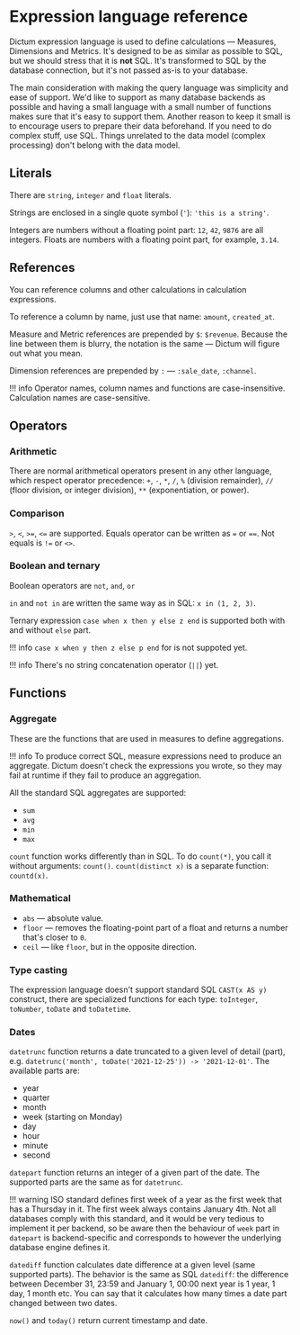 # Expression language reference

Dictum expression language is used to define calculations — Measures, Dimensions and
Metrics. It's designed to be as similar as possible to SQL, but we should stress that it
is __not__ SQL. It's transformed to SQL by the database connection, but it's not passed
as-is to your database.

The main consideration with making the query language was simplicity and ease of support.
We'd like to support as many database backends as possible and having a small language
with a small number of functions makes sure that it's easy to support them. Another
reason to keep it small is to encourage users to prepare their data beforehand. If you
need to do complex stuff, use SQL. Things unrelated to the data model (complex processing)
don't belong with the data model.


## Literals

There are `string`, `integer` and `float` literals.

Strings are enclosed in a single quote symbol (`'`): `'this is a string'`.

Integers are numbers without a floating point part: `12`, `42`, `9876` are all integers.
Floats are numbers with a floating point part, for example, `3.14`.


## References

You can reference columns and other calculations in calculation expressions.

To reference a column by name, just use that name: `amount`, `created_at`.

Measure and Metric references are prepended by `$`: `$revenue`. Because the line between
them is blurry, the notation is the same — Dictum will figure out what you mean.

Dimension references are prepended by `:` — `:sale_date`, `:channel`.

!!! info
    Operator names, column names and functions are case-insensitive. Calculation names
    are case-sensitive.

## Operators



### Arithmetic

There are normal arithmetical operators present in any other language, which respect
operator precedence: `+`, `-`, `*`, `/`, `%` (division remainder),
`//` (floor division, or integer division), `**` (exponentiation, or power).

### Comparison

`>`, `<`, `>=`, `<=` are supported. Equals operator can be written as `=` or `==`. Not
equals is `!=` or `<>`.

### Boolean and ternary

Boolean operators are `not`, `and`, `or`

`in` and `not in` are written the same way as in SQL: `x in (1, 2, 3)`.

Ternary expression `case when x then y else z end` is supported both with and without
`else` part.

!!! info
    `case x when y then z else p end` for is not suppoted yet.

!!! info
    There's no string concatenation operator (`||`) yet.


## Functions

### Aggregate

These are the functions that are used in measures to define aggregations.

!!! info
    To produce correct SQL, measure expressions need to produce an aggregate. Dictum
    doesn't check the expressions you wrote, so they may fail at runtime if they fail to
    produce an aggregation.

All the standard SQL aggregates are supported:

- `sum`
- `avg`
- `min`
- `max`

`count` function works differently than in SQL. To do `count(*)`, you call it without
arguments: `count()`. `count(distinct x)` is a separate function: `countd(x)`.


### Mathematical

- `abs` — absolute value.
- `floor` — removes the floating-point part of a float and returns a number that's
  closer to `0`.
- `ceil` — like `floor`, but in the opposite direction.

### Type casting

The expression language doesn't support standard SQL `CAST(x AS y)` construct, there are
specialized functions for each type: `toInteger`, `toNumber`, `toDate` and `toDatetime`.

### Dates

`datetrunc` function returns a date truncated to a given level of detail (part), e.g.
`datetrunc('month', toDate('2021-12-25')) -> '2021-12-01'`. The available parts are:

- year
- quarter
- month
- week (starting on Monday)
- day
- hour
- minute
- second

`datepart` function returns an integer of a given part of the date. The supported parts
are the same as for `datetrunc`.

!!! warning
    ISO standard defines first week of a year as the first week that has a Thursday in
    it. The first week always contains January 4th. Not all databases comply with this
    standard, and it would be very tedious to implement it per backend, so be aware
    then the behaviour of `week` part in `datepart` is backend-specific and corresponds
    to however the underlying database engine defines it.

`datediff` function calculates date difference at a given level (same supported parts).
The behavior is the same as SQL `datediff`: the difference between December 31, 23:59
and January 1, 00:00 next year is 1 year, 1 day, 1 month etc. You can say that it
calculates how many times a date part changed between two dates.

`now()` and `today()` return current timestamp and date.
